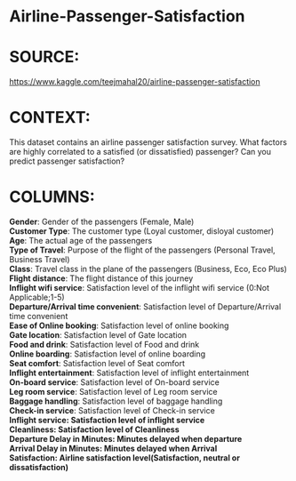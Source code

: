 # Airline-Passenger-Satisfaction

# SOURCE:  
https://www.kaggle.com/teejmahal20/airline-passenger-satisfaction

# CONTEXT:
This dataset contains an airline passenger satisfaction survey. What factors are highly correlated to a satisfied (or dissatisfied) passenger? Can you predict passenger satisfaction?

# COLUMNS:
<b>Gender</b>: Gender of the passengers (Female, Male)<br>
<b>Customer Type</b>: The customer type (Loyal customer, disloyal customer)<br>
<b>Age</b>: The actual age of the passengers<br>
<b>Type of Travel</b>: Purpose of the flight of the passengers (Personal Travel, Business Travel)<br>
<b>Class</b>: Travel class in the plane of the passengers (Business, Eco, Eco Plus)<br>
<b>Flight distance</b>: The flight distance of this journey<br>
<b>Inflight wifi service</b>: Satisfaction level of the inflight wifi service (0:Not Applicable;1-5)<br>
<b>Departure/Arrival time convenient</b>: Satisfaction level of Departure/Arrival time convenient<br>
<b>Ease of Online booking</b>: Satisfaction level of online booking<br>
<b>Gate location</b>: Satisfaction level of Gate location<br>
<b>Food and drink</b>: Satisfaction level of Food and drink<br>
<b>Online boarding</b>: Satisfaction level of online boarding<br>
<b>Seat comfort</b>: Satisfaction level of Seat comfort<br>
<b>Inflight entertainment</b>: Satisfaction level of inflight entertainment<br>
<b>On-board service</b>: Satisfaction level of On-board service<br>
<b>Leg room service</b>: Satisfaction level of Leg room service<br>
<b>Baggage handling</b>: Satisfaction level of baggage handling<br>
<b>Check-in service</b>: Satisfaction level of Check-in service<br>
<b>Inflight service: Satisfaction level of inflight service<br>
<b>Cleanliness: Satisfaction level of Cleanliness<br>
<b>Departure Delay in Minutes: Minutes delayed when departure<br>
<b>Arrival Delay in Minutes: Minutes delayed when Arrival<br>
<b>Satisfaction: Airline satisfaction level(Satisfaction, neutral or dissatisfaction)
